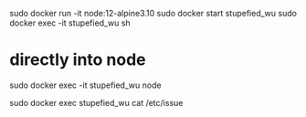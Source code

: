 sudo docker run -it node:12-alpine3.10
sudo docker start stupefied_wu
sudo docker exec -it stupefied_wu sh

# directly into node

sudo docker exec -it stupefied_wu node

sudo docker exec stupefied_wu cat /etc/issue
